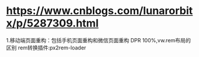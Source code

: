 # https://www.cnblogs.com/lunarorbitx/p/5287309.html
1.移动端页面重构：包括手机页面重构和微信页面重构
DPR
100%,vw.rem布局的区别
rem转换插件:px2rem-loader